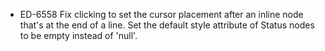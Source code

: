 - ED-6558 Fix clicking to set the cursor placement after an inline node that's at the end of a line. Set the default style attribute of Status nodes to be empty instead of 'null'.